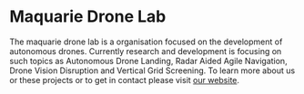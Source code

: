 # Maquarie Drone Lab

The maquarie drone lab is a organisation focused on the development of autonomous drones. Currently research and development is focusing on such topics as Autonomous Drone Landing, Radar Aided Agile Navigation, Drone Vision Disruption and Vertical Grid Screening. To learn more about us or these projects or to get in contact please visit [our website](https://www.mqdronelab.com/). 
